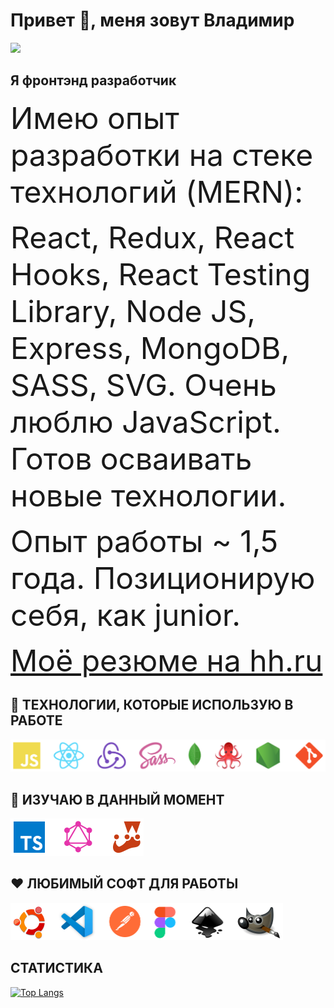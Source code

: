 # Привет 👋, меня зовут Владимир

![](https://komarev.com/ghpvc/?username=teplospbru)



## Я фронтэнд разработчик

<font size = 10>Имею опыт разработки на стеке технологий (MERN):</font>
    
<font size = 10>React, Redux, React Hooks, React Testing Library, Node JS, Express, MongoDB, SASS, SVG. Очень люблю JavaScript.  Готов осваивать новые технологии.</font>

<font size = 10>Опыт работы ~ 1,5 года. Позиционирую себя, как junior.</font>

<font size = 10>[Моё резюме на hh.ru](https://spb.hh.ru/resume/c8ef9074ff09dfc9540039ed1f7177744b6934)</font>



## 🚀 ТЕХНОЛОГИИ, КОТОРЫЕ ИСПОЛЬЗУЮ В РАБОТЕ

<img src="https://github.com/teplospbru/teplospbru/blob/main/technologies.png" height="auto" width="581">


## 🌱 ИЗУЧАЮ В ДАННЫЙ МОМЕНТ

<img src="https://github.com/teplospbru/teplospbru/blob/main/perspective.png" height="auto" width="213">


## ❤️ ЛЮБИМЫЙ СОФТ ДЛЯ РАБОТЫ

<img src="https://github.com/teplospbru/teplospbru/blob/main/programms.png" height="auto" width="436">


## СТАТИСТИКА

<!-- [![GitHub Streak](http://github-readme-streak-stats.herokuapp.com?user=teplospbru&theme=dark&background=000000)](https://git.io/streak-stats) -->
[![Top Langs](https://github-readme-stats.vercel.app/api/top-langs/?username=teplospbru&layout=compact&theme=default)](https://github.com/anuraghazra/github-readme-stats)

<!--

Here are some ideas to get you started:

- 🔭 I’m currently working on ...
- 🌱 I’m currently learning ...
- 👯 I’m looking to collaborate on ...
- 🤔 I’m looking for help with ...
- 💬 Ask me about ...
- 📫 How to reach me: ...
- 😄 Pronouns: ...
- ⚡ Fun fact: ...
-->

<!-- ![Иллюстрация к проекту](https://github.com/teplospbru/test-task-6/blob/main/screenshot-30062022.png) -->

